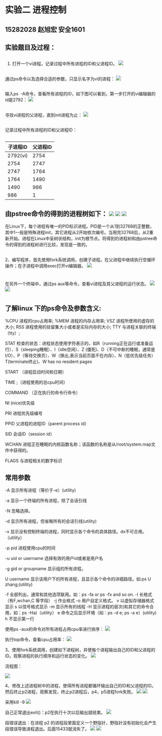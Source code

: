 实验二 进程控制
====
15282028  赵旭宏  安全1601
-
实验题目及过程：
-----
##
1. 打开一个vi进程。记录过程中所有进程的ID和父进程ID。
![](https://github.com/ZhaoTingxuan/zhaoxuhong/blob/master/15282028_lab2/img/1.png)
##
通过ps命令以及选择合适的参数，只显示名字为vi的进程：
![](https://github.com/ZhaoTingxuan/zhaoxuhong/blob/master/15282028_lab2/img/2.png)
##
输入ps -A命令，查看所有进程的ID，如下图可以看到，第一步打开的vi编辑器的id是2792：
![](https://github.com/ZhaoTingxuan/zhaoxuhong/blob/master/15282028_lab2/img/3.png)
##
寻找vi进程的父进程，直到init进程为止：
![](https://github.com/ZhaoTingxuan/zhaoxuhong/blob/master/15282028_lab2/img/4.png)
##
记录过程中所有进程的ID和父进程ID：
##
子进程ID|父进程ID
---------|---------
2792(vi) |       2754
2754     |       2747
2747     |       1764
1764     |       1490
1490     |        986
986      |         1
##
由pstree命令的得到的进程树如下：
![](https://github.com/ZhaoTingxuan/zhaoxuhong/blob/master/15282028_lab2/img/5.png)
![](https://github.com/ZhaoTingxuan/zhaoxuhong/blob/master/15282028_lab2/img/6.png)
![](https://github.com/ZhaoTingxuan/zhaoxuhong/blob/master/15282028_lab2/img/7.png)
-----
在Linux下，每个进程有唯一的PID标识进程。PID是一个从1到32768的正整数，其中1一般是特殊进程init，其它进程从2开始依次编号。当用完32768后，从2重新开始。进程在Linux中呈树状结构，init为根节点。将得到的进程树和由pstree命令的得到的进程树进行比较，发现是一致的。
##
2、编写程序，首先使用fork系统调用，创建子进程。在父进程中继续执行空循环操作；在子进程中调用exec打开vi编辑器。
![](https://github.com/ZhaoTingxuan/zhaoxuhong/blob/master/15282028_lab2/img/8.png)
#
在另外一个终端中，通过ps aux等命令，查看vi进程及其父进程的运行状态。
![](https://github.com/ZhaoTingxuan/zhaoxuhong/blob/master/15282028_lab2/img/9.png)
![](https://github.com/ZhaoTingxuan/zhaoxuhong/blob/master/15282028_lab2/img/10.png)
#
了解linux 下的ps命令及参数含义:
-
%CPU 进程的cpu占用率;
%MEM 进程的内存占用率;
VSZ 进程所使用的虚存的大小;
RSS 进程使用的驻留集大小或者是实际内存的大小;
TTY 与进程关联的终端（tty）;

STAT 检查的状态：进程状态使用字符表示的，如R（running正在运行或准备运行）、S（sleeping睡眠）、I（idle空闲）、Z (僵死)、D（不可中断的睡眠，通常是I/O）、P（等待交换页）、W（换出,表示当前页面不在内存）、N（低优先级任务）T(terminate终止)、W has no resident pages

START （进程启动时间和日期）

TIME ;（进程使用的总cpu时间）

COMMAND （正在执行的命令行命令）

NI (nice)优先级

PRI 进程优先级编号

PPID 父进程的进程ID（parent process id）

SID 会话ID（session id）

WCHAN 进程正在睡眠的内核函数名称；该函数的名称是从/root/system.map文件中获得的。

FLAGS 与进程相关的数字标识
##
常用参数
-
-A 显示所有进程（等价于-e）(utility)

-a 显示一个终端的所有进程，除了会话引线

-N 忽略选择。

-d 显示所有进程，但省略所有的会话引线(utility)

-x 显示没有控制终端的进程，同时显示各个命令的具体路径。dx不可合用。（utility）

-p pid 进程使用cpu的时间

-u uid or username 选择有效的用户id或者是用户名

-g gid or groupname 显示组的所有进程。

U username 显示该用户下的所有进程，且显示各个命令的详细路径。如:ps U zhang;(utility)

-f 全部列出，通常和其他选项联用。如：ps -fa or ps -fx and so on.
-l 长格式（有F,wchan,C 等字段）
-j 作业格式
-o 用户自定义格式。
v 以虚拟存储器格式显示
s 以信号格式显示
-m 显示所有的线程
-H 显示进程的层次(和其它的命令合用，如：ps -Ha)（utility）
e 命令之后显示环境（如：ps -d e; ps -a e）(utility)
h 不显示第一行

使用ps -aux的命令对所有进程占用cpu率进行排序：
![](https://github.com/ZhaoTingxuan/zhaoxuhong/blob/master/15282028_lab2/img/11.png)

执行top命令，查看cpu占用率：
![](https://github.com/ZhaoTingxuan/zhaoxuhong/blob/master/15282028_lab2/img/12.png)

3、使用fork系统调用，创建如下进程树，并使每个进程输出自己的ID和父进程的ID。观察进程的执行顺序和运行状态的变化。
![](https://github.com/ZhaoTingxuan/zhaoxuhong/blob/master/15282028_lab2/img/13.png)

流程图：

![](https://github.com/ZhaoTingxuan/zhaoxuhong/blob/master/15282028_lab2/img/20.png)

4、修改上述进程树中的进程，使得所有进程都循环输出自己的ID和父进程的ID。然后终止p2进程，观察发现，终止p2进程后，p4，p5进程fork失败。
![](https://github.com/ZhaoTingxuan/zhaoxuhong/blob/master/15282028_lab2/img/14.png)
![](https://github.com/ZhaoTingxuan/zhaoxuhong/blob/master/15282028_lab2/img/15.png)

采用kill -9
![](https://github.com/ZhaoTingxuan/zhaoxuhong/blob/master/15282028_lab2/img/16.png)

自己正常退出exit()：p2在执行十次以后输出就结束。
![](https://github.com/ZhaoTingxuan/zhaoxuhong/blob/master/15282028_lab2/img/17.png)

段错误退出：在进程 p2 的进程段里面定义一个野指针，野指针没有初始化会产生段错误导致进程退出。后面15433就消失了。
![](https://github.com/ZhaoTingxuan/zhaoxuhong/blob/master/15282028_lab2/img/18.png)
![](https://github.com/ZhaoTingxuan/zhaoxuhong/blob/master/15282028_lab2/img/19.png)
